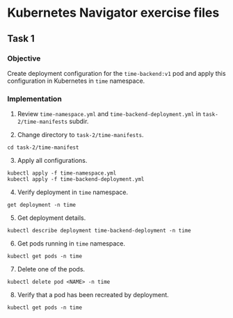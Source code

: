 # Kubernetes Navigator exercise files

## Task 1

### Objective

Create deployment configuration for the `time-backend:v1` pod and apply this configuration in Kubernetes in `time` namespace.

### Implementation

1. Review `time-namespace.yml` and `time-backend-deployment.yml` in `task-2/time-manifests` subdir.

2. Change directory to `task-2/time-manifests`.
```
cd task-2/time-manifest
```

3. Apply all configurations. 
```
kubectl apply -f time-namespace.yml
kubectl apply -f time-backend-deployment.yml
```

4. Verify deployment in `time` namespace.
```
get deployment -n time
```

5. Get deployment details.
```
kubectl describe deployment time-backend-deployment -n time
```

6. Get pods running in `time` namespace.
```
kubectl get pods -n time
```

7. Delete one of the pods.
```
kubectl delete pod <NAME> -n time
```

8. Verify that a pod has been recreated by deployment.
```
kubectl get pods -n time
```
